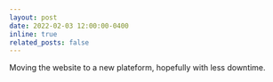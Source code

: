 ```yaml
---
layout: post
date: 2022-02-03 12:00:00-0400
inline: true
related_posts: false
---
```


Moving the website to a new plateform, hopefully with less downtime.
